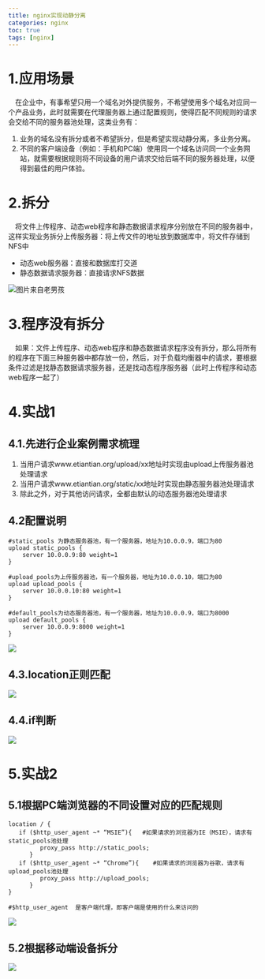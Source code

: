 ```yaml
---
title: nginx实现动静分离
categories: nginx   
toc: true  
tags: [nginx]
---
```




# 1.应用场景

&emsp;在企业中，有事希望只用一个域名对外提供服务，不希望使用多个域名对应同一个产品业务，此时就需要在代理服务器上通过配置规则，使得匹配不同规则的请求会交给不同的服务器池处理，这类业务有：

1. 业务的域名没有拆分或者不希望拆分，但是希望实现动静分离，多业务分离。
2. 不同的客户端设备（例如：手机和PC端）使用同一个域名访问同一个业务网站，就需要根据规则将不同设备的用户请求交给后端不同的服务器处理，以便得到最佳的用户体验。


# 2.拆分

&emsp;将文件上传程序、动态web程序和静态数据请求程序分别放在不同的服务器中，这样实现业务拆分上传服务器：将上传文件的地址放到数据库中，将文件存储到NFS中

* 动态web服务器：直接和数据库打交道
* 静态数据请求服务器：直接请求NFS数据

![图片来自老男孩](http://ols7leonh.bkt.clouddn.com//assert/img/linux/nginx/static-dam/1.png)

 
 
# 3.程序没有拆分
&emsp;如果：文件上传程序、动态web程序和静态数据请求程序没有拆分，那么将所有的程序在下面三种服务器中都存放一份，然后，对于负载均衡器中的请求，要根据条件过滤是找静态数据请求服务器，还是找动态程序服务器（此时上传程序和动态web程序一起了）

# 4.实战1
## 4.1.先进行企业案例需求梳理
1. 当用户请求www.etiantian.org/upload/xx地址时实现由upload上传服务器池处理请求
2. 当用户请求www.etiantian.org/static/xx地址时实现由静态服务器池处理请求
3. 除此之外，对于其他访问请求，全都由默认的动态服务器池处理请求


## 4.2配置说明
```
#static_pools 为静态服务器池，有一个服务器，地址为10.0.0.9，端口为80
upload static_pools {
    server 10.0.0.9:80 weight=1
}

#upload_pools为上传服务器池，有一个服务器，地址为10.0.0.10，端口为80
upload upload_pools {
    server 10.0.0.10:80 weight=1
}

#default_pools为动态服务器池，有一个服务器，地址为10.0.0.9，端口为8000
upload default_pools {
    server 10.0.0.9:8000 weight=1
}

```
![](http://ols7leonh.bkt.clouddn.com//assert/img/linux/nginx/static-dam/2.png)

 
## 4.3.location正则匹配

![](http://ols7leonh.bkt.clouddn.com//assert/img/linux/nginx/static-dam/3.png)


## 4.4.if判断

![](http://ols7leonh.bkt.clouddn.com//assert/img/linux/nginx/static-dam/4.png)
 

# 5.实战2

## 5.1根据PC端浏览器的不同设置对应的匹配规则
```
location / {
   if ($http_user_agent ~* “MSIE”){   #如果请求的浏览器为IE（MSIE），请求有static_pools池处理
         proxy_pass http://static_pools;
      }
   if ($http_user_agent ~* “Chrome”){    #如果请求的浏览器为谷歌，请求有upload_pools池处理
         proxy_pass http://upload_pools;
      }
}
 
#$http_user_agent  是客户端代理，即客户端是使用的什么来访问的

```

![](http://ols7leonh.bkt.clouddn.com//assert/img/linux/nginx/static-dam/5.png)
 

## 5.2根据移动端设备拆分

![](http://ols7leonh.bkt.clouddn.com//assert/img/linux/nginx/static-dam/6.png)

